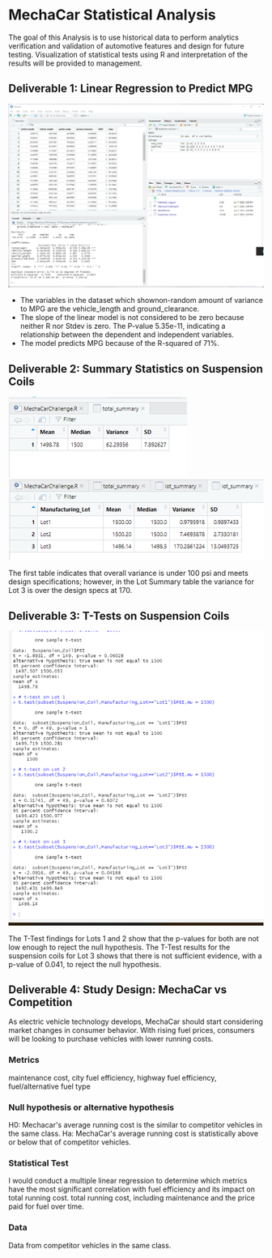 # MechaCar Statistical Analysis
The goal of this Analysis is to use historical data to perform analytics verification and validation of automotive features and design for future testing. Visualization of statistical tests using R and interpretation of the results will be provided to management.

## Deliverable 1: Linear Regression to Predict MPG

![Imgs/2.png](https://github.com/c-ramos/MechaCar_Statistical_Analysis/blob/cd156b340c72ef6d126412176590dbe812b2adbb/Imgs/2.png)
- The variables in the dataset which shownon-random amount of variance to MPG are the vehicle_length and ground_clearance. 
- The slope of the linear model is not considered to be zero because neither R nor Stdev is zero. The P-value 5.35e-11, indicating a relationship between the dependent and independent variables.
- The model predicts MPG because of the R-squared of 71%. 


## Deliverable 2: Summary Statistics on Suspension Coils

![Imgs/total_summary.png](https://github.com/c-ramos/MechaCar_Statistical_Analysis/blob/cd156b340c72ef6d126412176590dbe812b2adbb/Imgs/total_summary.png)
![Imgs/lot_summary.png](https://github.com/c-ramos/MechaCar_Statistical_Analysis/blob/cd156b340c72ef6d126412176590dbe812b2adbb/Imgs/lot_summary.png)

The first table indicates that overall variance is under 100 psi and meets design specifications; however, in the Lot Summary table the variance for Lot 3 is over the design specs at 170. 

## Deliverable 3: T-Tests on Suspension Coils
![Imgs/deliverable 3.png](https://github.com/c-ramos/MechaCar_Statistical_Analysis/blob/cd156b340c72ef6d126412176590dbe812b2adbb/Imgs/deliverable%203.png)

The T-Test findings for Lots 1 and 2 show that the p-values for both are not low enough to reject the null hypothesis. The T-Test results for the suspension coils for Lot 3 shows that there is not sufficient evidence, with a p-value of 0.041, to reject the null hypothesis.

## Deliverable 4: Study Design: MechaCar vs Competition

As electric vehicle technology develops, MechaCar should start considering market changes in consumer behavior. With rising fuel prices, consumers will be looking to purchase vehicles with lower running costs. 

### Metrics
maintenance cost, city fuel efficiency, highway fuel efficiency, fuel/alternative fuel type

### Null hypothesis or alternative hypothesis
H0: Mechacar's average running cost is the similar to competitor vehicles in the same class.
Ha: MechaCar's average running cost is statistically above or below that of competitor vehicles.

### Statistical Test 
I would conduct a multiple linear regression to determine which metrics have the most significant correlation with fuel efficiency and its impact on total running cost.  total running cost, including maintenance and the price paid for fuel over time.

### Data 
Data from competitor vehicles in the same class. 

